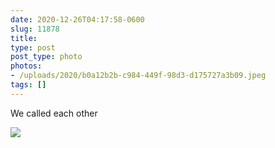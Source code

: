 ```yaml
---
date: 2020-12-26T04:17:58-0600
slug: 11878
title: 
type: post
post_type: photo
photos:
- /uploads/2020/b0a12b2b-c984-449f-98d3-d175727a3b09.jpeg
tags: []
---
```

We called each other


![](/uploads/2020/b0a12b2b-c984-449f-98d3-d175727a3b09.jpeg)


